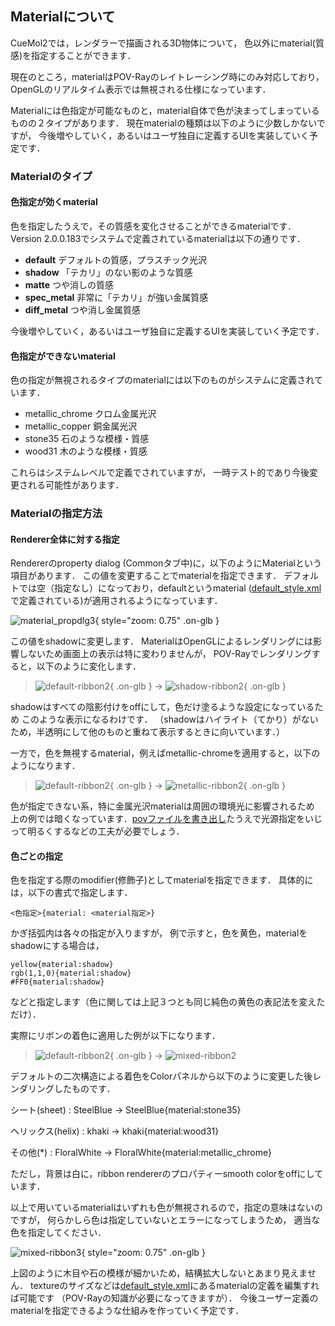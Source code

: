## Materialについて
CueMol2では，レンダラーで描画される3D物体について，
色以外にmaterial(質感)を指定することができます．

現在のところ，materialはPOV-Rayのレイトレーシング時にのみ対応しており，
OpenGLのリアルタイム表示では無視される仕様になっています．

Materialには色指定が可能なものと，material自体で色が決まってしまっているものの２タイプがあります．
現在materialの種類は以下のように少数しかないですが，
今後増やしていく，あるいはユーザ独自に定義するUIを実装していく予定です．

### Materialのタイプ
#### 色指定が効くmaterial
色を指定したうえで，その質感を変化させることができるmaterialです．
Version 2.0.0.183でシステムで定義されているmaterialは以下の通りです．

*  **default** デフォルトの質感，プラスチック光沢
*  **shadow** 「テカリ」のない影のような質感
*  **matte** つや消しの質感
*  **spec_metal** 非常に「テカリ」が強い金属質感
*  **diff_metal** つや消し金属質感

今後増やしていく，あるいはユーザ独自に定義するUIを実装していく予定です．

#### 色指定ができないmaterial
色の指定が無視されるタイプのmaterialには以下のものがシステムに定義されています．

* metallic_chrome クロム金属光沢
* metallic_copper 銅金属光沢
* stone35 石のような模様・質感
* wood31 木のような模様・質感

これらはシステムレベルで定義でされていますが，
一時テスト的であり今後変更される可能性があります．

### Materialの指定方法
#### Renderer全体に対する指定
Rendererのproperty dialog (Commonタブ中)に，以下のようにMaterialという項目があります．
この値を変更することでmaterialを指定できます．
デフォルトでは空（指定なし）になっており，defaultというmaterial
([default_style.xml](../../cuemol2/Style)で定義されている)が適用されるようになっています．

![material_propdlg3](../../assets/images/cuemol2/Material/material_propdlg3.png){ style="zoom: 0.75" .on-glb }

この値をshadowに変更します．
MaterialはOpenGLによるレンダリングには影響しないため画面上の表示は特に変わりませんが，
POV-Rayでレンダリングすると，以下のように変化します．

> ![default-ribbon2](../../assets/images/cuemol2/Material/default-ribbon2.png){ .on-glb } → ![shadow-ribbon2](../../assets/images/cuemol2/Material/shadow-ribbon2.png){ .on-glb }

shadowはすべての陰影付けをoffにして，色だけ塗るような設定になっているため
このような表示になるわけです．
（shadowはハイライト（てかり）がないため，半透明にして他のものと重ねて表示するときに向いています．）

一方で，色を無視するmaterial，例えばmetallic-chromeを適用すると，以下のようになります．

> ![default-ribbon2](../../assets/images/cuemol2/Material/default-ribbon2.png){ .on-glb } → ![metallic-ribbon2](../../assets/images/cuemol2/Material/metallic-ribbon2.png){ .on-glb }

色が指定できない系，特に金属光沢materialは周囲の環境光に影響されるため
上の例では暗くなっています．[povファイルを書き出し](../../cuemol2/ImageExport)たうえで光源指定をいじって明るくするなどの工夫が必要でしょう．


#### 色ごとの指定
色を指定する際のmodifier(修飾子)としてmaterialを指定できます．
具体的には，以下の書式で指定します．
```
<色指定>{material: <material指定>}
```
かぎ括弧内は各々の指定が入りますが，
例で示すと，色を黄色，materialをshadowにする場合は，
```
yellow{material:shadow}
rgb(1,1,0){material:shadow}
#FF0{material:shadow}
```
などと指定します（色に関しては上記３つとも同じ純色の黄色の表記法を変えただけ）．

実際にリボンの着色に適用した例が以下になります．

> ![default-ribbon2](../../assets/images/cuemol2/Material/default-ribbon2.png){ .on-glb } → ![mixed-ribbon2](../../assets/images/cuemol2/Material/mixed-ribbon2.png)

デフォルトの二次構造による着色をColorパネルから以下のように変更した後レンダリングしたものです．

シート(sheet)
:   SteelBlue → SteelBlue{material:stone35}

ヘリックス(helix)
:   khaki → khaki{material:wood31}

その他(*)
:   FloralWhite → FloralWhite{material:metallic_chrome}

ただし，背景は白に，ribbon rendererのプロパティーsmooth colorをoffにしています．

以上で用いているmaterialはいずれも色が無視されるので，指定の意味はないのですが，
何らかしら色は指定していないとエラーになってしまうため，
適当な色を指定してください．


![mixed-ribbon3](../../assets/images/cuemol2/Material/mixed-ribbon3.png){ style="zoom: 0.75" .on-glb }


上図のように木目や石の模様が細かいため，結構拡大しないとあまり見えません．
textureのサイズなどは[default_style.xml](../../cuemol2/Style)にあるmaterialの定義を編集すれば可能です
（POV-Rayの知識が必要になってきますが）．
今後ユーザー定義のmaterialを指定できるような仕組みを作っていく予定です．

